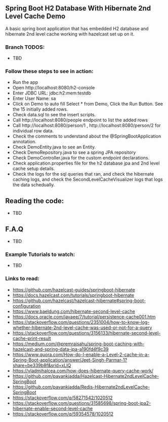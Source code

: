 ## Spring Boot H2 Database With Hibernate 2nd Level Cache Demo

A basic spring boot application that has embedded H2 database and hibernate 2nd level cache working with hazelcast set up on it.

### Branch TODOS:

- TBD

### Follow these steps to see in action:

- Run the app
- Open http://localhost:8080/h2-console
- Enter JDBC URL: jdbc:h2:mem:testdb
- Enter User Name: sa
- Click on Demo to auto fill Select * from Demo, Click the Run Button. See the 15 initially added rows.
- Check data.sql to see the insert scripts.
- Call http://localhost:8080/people endpoint to list the added rows
- Call http://localhost:8080/person/1 , http://localhost:8080/person/2 for individual row data.
- Check the comments to understand about the @SpringBootApplication annotation.
- Check DemoEntity.java to see an Entity.
- Check DemoRepository.java to see a spring JPA repository 
- Check DemoController.java for the custom endpoint declarations.
- Check application.properties file for the h2 database jpa and 2nd level cache setup details.
- Check the logs for the sql queries that ran, and check the hibernate caching logs, and check the
  SecondLevelCacheVisualizer logs that logs the data schedually.

## Reading the code:

- TBD

## F.A.Q

- TBD

### Example Tutorials to watch:

- TBD

### Links to read:

- https://github.com/hazelcast-guides/springboot-hibernate
- https://docs.hazelcast.com/tutorials/springboot-hibernate
- https://github.com/hazelcast/hazelcast-hibernate#spring-boot-configuration
- https://www.baeldung.com/hibernate-second-level-cache
- https://docs.oracle.com/javaee/7/tutorial/persistence-cache001.htm
- https://stackoverflow.com/questions/2351004/how-to-know-log-whether-hibernate-2nd-level-cache-was-used-or-not-for-a-query
- https://stackoverflow.com/questions/3156133/hibernate-second-level-cache-print-result
- https://medium.com/@premrajsahu/spring-boot-caching-with-hazelcast-and-spring-data-jpa-a190fd4f9c39
- https://www.quora.com/How-do-I-enable-a-Level-2-cache-in-a-Spring-Boot-application/answer/Jeet-Singh-Parmar-1?share=be339b8f&srid=xLIQ
- https://vladmihalcea.com/how-does-hibernate-query-cache-work/
- https://github.com/pavankjadda/Hazelcast-Hibernate2ndLevelCache-SpringBoot
- https://github.com/pavankjadda/Redis-Hibernate2ndLevelCache-SpringBoot
- https://stackoverflow.com/q/58271542/1020512
- https://stackoverflow.com/questions/31585698/spring-boot-jpa2-hibernate-enable-second-level-cache
- https://stackoverflow.com/q/59354578/1020512


